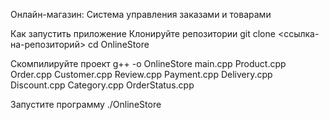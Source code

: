 Онлайн-магазин: Система управления заказами и товарами

Как запустить приложение
Клонируйте репозитории
git clone <ссылка-на-репозиторий>
cd OnlineStore

Скомпилируйте проект
g++ -o OnlineStore main.cpp Product.cpp Order.cpp Customer.cpp Review.cpp Payment.cpp Delivery.cpp Discount.cpp Category.cpp OrderStatus.cpp

Запустите программу
./OnlineStore
